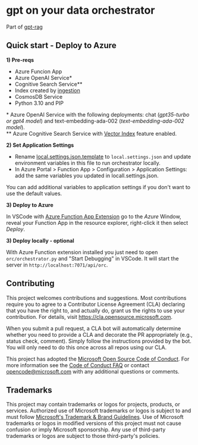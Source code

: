 # gpt on your data orchestrator

Part of [gpt-rag](https://github.com/Azure/gpt-rag)

## Quick start - Deploy to Azure

**1) Pre-reqs**

- Azure Funcion App
- Azure OpenAI Service*
- Cognitive Search Service**
- Index created by [ingestion](https://github.com/Azure/gpt-rag-ingestion)
- CosmosDB Service
- Python 3.10 and PIP

\* Azure OpenAI Service with the following deployments:  chat (*gpt35-turbo or gpt4 model*) and text-embedding-ada-002 (*text-embedding-ada-002 model*).<br>
\*\* Azure Cognitive Search Service with [Vector Index](https://github.com/Azure/cognitive-search-vector-pr/) feature enabled.

**2) Set Application Settings**

- Rename [local.settings.json.template](local.settings.json.template) to ```local.settings.json``` and update environment variables in this file to run orchestrator locally.
- In Azure Portal > Function App > Configuration > Application Settings: add the same variables you updated in locall.settings.json.

You can add additional variables to application settings if you don't want to use the default values.

**3) Deploy to Azure** 

In VSCode with [Azure Function App Extension](https://marketplace.visualstudio.com/items?itemName=ms-azuretools.vscode-azurefunctions) go to the *Azure* Window, reveal your Function App in the resource explorer, right-click it then select *Deploy*.

**3) Deploy locally - optional**

With Azure Function extension installed you just need to open ```orc/orchestrator.py``` and "Start Debugging" in VSCode. It will start the server in ```http://localhost:7071/api/orc```.

## Contributing

This project welcomes contributions and suggestions.  Most contributions require you to agree to a
Contributor License Agreement (CLA) declaring that you have the right to, and actually do, grant us
the rights to use your contribution. For details, visit https://cla.opensource.microsoft.com.

When you submit a pull request, a CLA bot will automatically determine whether you need to provide
a CLA and decorate the PR appropriately (e.g., status check, comment). Simply follow the instructions
provided by the bot. You will only need to do this once across all repos using our CLA.

This project has adopted the [Microsoft Open Source Code of Conduct](https://opensource.microsoft.com/codeofconduct/).
For more information see the [Code of Conduct FAQ](https://opensource.microsoft.com/codeofconduct/faq/) or
contact [opencode@microsoft.com](mailto:opencode@microsoft.com) with any additional questions or comments.

## Trademarks

This project may contain trademarks or logos for projects, products, or services. Authorized use of Microsoft
trademarks or logos is subject to and must follow
[Microsoft's Trademark & Brand Guidelines](https://www.microsoft.com/en-us/legal/intellectualproperty/trademarks/usage/general).
Use of Microsoft trademarks or logos in modified versions of this project must not cause confusion or imply Microsoft sponsorship.
Any use of third-party trademarks or logos are subject to those third-party's policies.